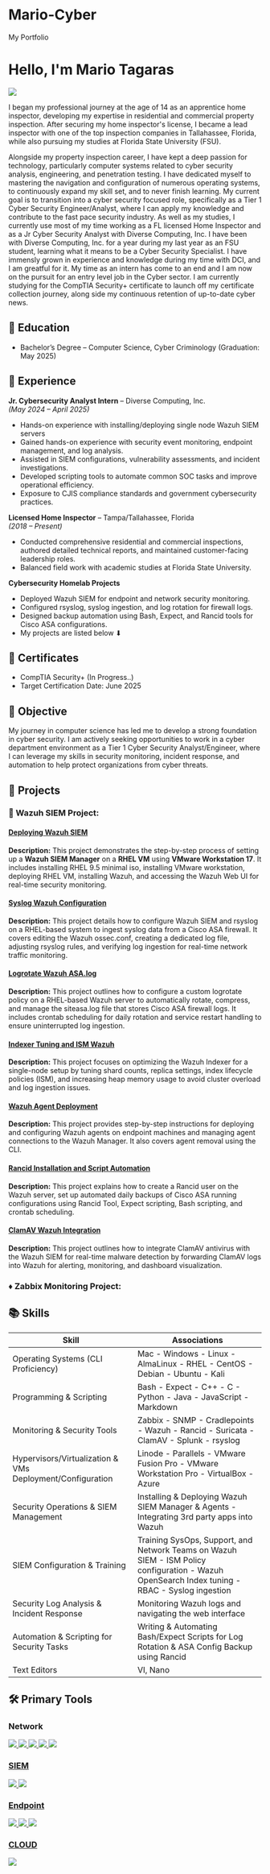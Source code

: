 # Mario-Cyber
 My Portfolio
# Hello, I'm Mario Tagaras
<a href="https://www.linkedin.com/in/mario-t-5513b02b7" target="_blank"><img src="https://img.shields.io/badge/-LinkedIn-0072b1?&style=for-the-badge&logo=linkedin&logoColor=white" /></a>

I began my professional journey at the age of 14 as an apprentice home inspector, developing my expertise in residential and commercial property inspection. After securing my home inspector's license, I became a lead inspector with one of the top inspection companies in Tallahassee, Florida, while also pursuing my studies at Florida State University (FSU).

Alongside my property inspection career, I have kept a deep passion for technology, particularly computer systems related to cyber security analysis, engineering, and penetration testing. I have dedicated myself to mastering the navigation and configuration of numerous operating systems, to continuously expand my skill set, and to never finish learning. My current goal is to transition into a cyber security focused role, specifically as a Tier 1 Cyber Security Engineer/Analyst, where I can apply my knowledge and contribute to the fast pace security industry. As well as my studies, I currently use most of my time working as a FL licensed Home Inspector and as a Jr Cyber Security Analyst with Diverse Computing, Inc. I have been with Diverse Computing, Inc. for a year during my last year as an FSU student, learning what it means to be a Cyber Security Specialist. I have immensly grown in experience and knowledge during my time with DCI, and I am greatful for it. My time as an intern has come to an end and I am now on the pursuit for an entry level job in the Cyber sector. I am currently studying for the CompTIA Security+ certificate to launch off my certificate collection journey, along side my continuous retention of up-to-date cyber news.

## 🏫 Education  
- Bachelor’s Degree – Computer Science, Cyber Criminology (Graduation: May 2025)

## 💼 Experience
**Jr. Cybersecurity Analyst Intern** – Diverse Computing, Inc.  
  *(May 2024 – April 2025)*  
  - Hands-on experience with installing/deploying single node Wazuh SIEM servers
  - Gained hands-on experience with security event monitoring, endpoint management, and log analysis.
  - Assisted in SIEM configurations, vulnerability assessments, and incident investigations.
  - Developed scripting tools to automate common SOC tasks and improve operational efficiency.
  - Exposure to CJIS compliance standards and government cybersecurity practices.
 
 **Licensed Home Inspector** – Tampa/Tallahassee, Florida  
  *(2018 – Present)*  
  - Conducted comprehensive residential and commercial inspections, authored detailed technical reports, and maintained customer-facing leadership roles.
  - Balanced field work with academic studies at Florida State University.
 
 **Cybersecurity Homelab Projects**  
  - Deployed Wazuh SIEM for endpoint and network security monitoring.
  - Configured rsyslog, syslog ingestion, and log rotation for firewall logs.
  - Designed backup automation using Bash, Expect, and Rancid tools for Cisco ASA configurations.
  - My projects are listed below ⬇︎

## 📜 Certificates 
- CompTIA Security+ (In Progress..)
- Target Certification Date: June 2025

## 🎯 Objective
My journey in computer science has led me to develop a strong foundation in cyber security. I am actively seeking opportunities to work in a cyber department environment as a Tier 1 Cyber Security Analyst/Engineer, where I can leverage my skills in security monitoring, incident response, and automation to help protect organizations from cyber threats.

## 🚀 Projects  

### 🔹 Wazuh SIEM Project:

#### [Deploying Wazuh SIEM](https://github.com/Mario-CyberS/Deploying-Wazuh-SIEM/blob/main/README.md)  
**Description:** This project demonstrates the step-by-step process of setting up a **Wazuh SIEM Manager** on a **RHEL VM** using **VMware Workstation 17**. It includes installing RHEL 9.5 minimal iso, installing VMware workstation, deploying RHEL VM, installing Wazuh, and accessing the Wazuh Web UI for real-time security monitoring.

#### [Syslog Wazuh Configuration](https://github.com/Mario-CyberS/Syslog-Wazuh-Configuration/blob/main/README.md)
**Description:** This project details how to configure Wazuh SIEM and rsyslog on a RHEL-based system to ingest syslog data from a Cisco ASA firewall. It covers editing the Wazuh ossec.conf, creating a dedicated log file, adjusting rsyslog rules, and verifying log ingestion for real-time network traffic monitoring.

#### [Logrotate Wazuh ASA.log](https://github.com/Mario-CyberS/Logrotate-Wazuh-ASA.log/blob/main/README.md)
**Description:** This project outlines how to configure a custom logrotate policy on a RHEL-based Wazuh server to automatically rotate, compress, and manage the siteasa.log file that stores Cisco ASA firewall logs. It includes crontab scheduling for daily rotation and service restart handling to ensure uninterrupted log ingestion.

#### [Indexer Tuning and ISM Wazuh](https://github.com/Mario-CyberS/Indexer-Tuning-and-ISM-Wazuh/blob/main/README.md)
**Description:** This project focuses on optimizing the Wazuh Indexer for a single-node setup by tuning shard counts, replica settings, index lifecycle policies (ISM), and increasing heap memory usage to avoid cluster overload and log ingestion issues.

#### [Wazuh Agent Deployment](https://github.com/Mario-CyberS/Wazuh-Agent-Deployment/blob/main/README.md)
**Description:** This project provides step-by-step instructions for deploying and configuring Wazuh agents on endpoint machines and managing agent connections to the Wazuh Manager. It also covers agent removal using the CLI.

#### [Rancid Installation and Script Automation](https://github.com/Mario-CyberS/Rancid-Installation-and-Script-Automation/blob/main/README.md)
**Description:** This project explains how to create a Rancid user on the Wazuh server, set up automated daily backups of Cisco ASA running configurations using Rancid Tool, Expect scripting, Bash scripting, and crontab scheduling.

#### [ClamAV Wazuh Integration](https://github.com/Mario-CyberS/ClamAV-Wazuh-Integration/blob/main/README.md)
**Description:** This project outlines how to integrate ClamAV antivirus with the Wazuh SIEM for real-time malware detection by forwarding ClamAV logs into Wazuh for alerting, monitoring, and dashboard visualization.

### ♦️ Zabbix Monitoring Project:

## 📚 Skills

| Skill                                         | Associations         |
|-----------------------------------------------|----------------------------|
| Operating Systems (CLI Proficiency) | Mac - Windows - Linux - AlmaLinux - RHEL - CentOS - Debian - Ubuntu - Kali|
| Programming & Scripting | Bash - Expect - C++ - C - Python - Java - JavaScript - Markdown|
| Monitoring & Security Tools | Zabbix - SNMP - Cradlepoints - Wazuh - Rancid - Suricata - ClamAV - Splunk - rsyslog|
| Hypervisors/Virtualization & VMs Deployment/Configuration| Linode - Parallels - VMware Fusion Pro - VMware Workstation Pro - VirtualBox - Azure|
| Security Operations & SIEM Management | Installing & Deploying Wazuh SIEM Manager & Agents - Integrating 3rd party apps into Wazuh|
| SIEM Configuration & Training | Training SysOps, Support, and Network Teams on Wazuh SIEM - ISM Policy configuration - Wazuh OpenSearch Index tuning - RBAC - Syslog ingestion|
| Security Log Analysis & Incident Response | Monitoring Wazuh logs and navigating the web interface|
| Automation & Scripting for Security Tasks | Writing & Automating Bash/Expect Scripts for Log Rotation & ASA Config Backup using Rancid|
| Text Editors | VI, Nano|

## 🛠️ Primary Tools

### Network
<div>
    <a href="https://www.zabbix.com/download" target="_blank"><img src="https://img.shields.io/badge/-Zabbix-DC143C?&style=for-the-badge&logo=Zabbix&logoColor=white" />   
    <a href="https://www.wireshark.org/" target="_blank"><img src="https://img.shields.io/badge/-Wireshark-1679A7?&style=for-the-badge&logo=Wireshark&logoColor=white" />
    <a href="https://suricata.io/download/" target="_blank"><img src="https://img.shields.io/badge/-Suricata-EF3B2D?&style=for-the-badge&logo=Suricata&logoColor=white" />
    <a href="https://nmap.org/download.html" target="_blank"><img src="https://img.shields.io/badge/-Nmap-00457C?&style=for-the-badge&logo=nmap&logoColor=white" />
    <a href="https://shrubbery.net/rancid/" target="_blank"><img src="https://img.shields.io/badge/-Rancid-800000?&style=for-the-badge&logoColor=white" />

</div>

### SIEM
<div>
    <a href="https://documentation.wazuh.com/current/quickstart.html" target="_blank"><img src="https://img.shields.io/badge/-Wazuh-0078D4?&style=for-the-badge&logo=Wazuh&logoColor=white" />
    <a href="https://www.splunk.com/en_us/download.html" target="_blank"><img src="https://img.shields.io/badge/-Splunk-000000?&style=for-the-badge&logo=Splunk&logoColor=white" />
</div>

### Endpoint
<div>
    <a href="https://www.zabbix.com/download_agents" target="_blank"><img src="https://img.shields.io/badge/-Zabbix_Agent-DC143C?&style=for-the-badge&logo=Zabbix&logoColor=white" />   
    <a href="https://documentation.wazuh.com/current/installation-guide/wazuh-agent/index.html" target="_blank"><img src="https://img.shields.io/badge/-Wazuh_Agent-0078D4?&style=for-the-badge&logo=Wazuh&logoColor=white" />
    <a href="https://www.splunk.com/en_us/download/universal-forwarder.html" target="_blank"><img src="https://img.shields.io/badge/-Splunk_Forwader-000000?&style=for-the-badge&logo=Splunk&logoColor=white" />
</div>

### CLOUD
<div>
    <a href="https://azure.microsoft.com/en-us/products/microsoft-sentinel" target="_blank"><img src="https://img.shields.io/badge/-Azure_Sentinel-0078D4?&style=for-the-badge&logo=Microsoft-Azure&logoColor=white" />
</div>



